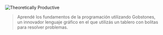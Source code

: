 ![Theoretically Productive](https://img.shields.io/badge/FUNDAMENTOS-Gobstones-red)

> Aprendé los fundamentos de la programación utilizando Gobstones, un innovador lenguaje gráfico 
en el que utilizás un tablero con bolitas para resolver problemas.
